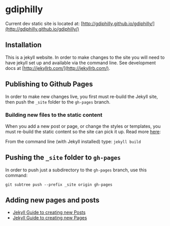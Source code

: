 # gdiphilly

Current dev static site is located at:
[http://gdiphilly.github.io/gdiphilly/](http://gdiphilly.github.io/gdiphilly/)

## Installation

This is a jekyll website. In order to make changes to the site you will need to have jekyll set up and available via the command line.
See development docs at [http://jekyllrb.com/](http://jekyllrb.com/).


## Publishing to Github Pages

In order to make new changes live, you first must re-build the Jekyll site, then push the `_site` folder to the `gh-pages` branch.

### Building new files to the static content

When you add a new post or page, or change the styles or templates, you must re-build the static content so the site can pick it up.
Read more [here](http://jekyllrb.com/docs/usage/):  

From the command line (with Jekyll installed) type:
`jekyll build`


## Pushing the `_site` folder to `gh-pages`

In order to push just a subdirectory to the `gh-pages` branch, use this command:

```
git subtree push --prefix _site origin gh-pages
```

## Adding new pages and posts

- [Jekyll Guide to creating new Posts](http://jekyllrb.com/docs/posts/)
- [Jekyll Guide to creating new Pages](http://jekyllrb.com/docs/pages/)
